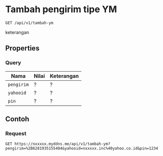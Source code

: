 # Tambah pengirim tipe YM
```http
GET /api/v1/tambah-ym
```
keterangan
## Properties
### Query
Nama  | Nilai | Keterangan
--- | --- | ---
<code>pengirim</code> | ? | ?
<code>yahooid</code> | ? | ?
<code>pin</code> | ? | ?

## Contoh

### Request
```http
GET https://nxxxxx.myddns.me/api/v1/tambah-ym?pengirim=%2B6281935155404&yahooid=nxxxxx.inc%40yahoo.co.id&pin=1234
```
